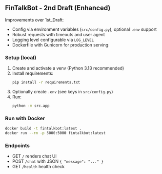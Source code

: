 ## FinTalkBot - 2nd Draft (Enhanced)

Improvements over 1st_Draft:
- Config via environment variables (`src/config.py`), optional `.env` support
- Robust requests with timeouts and user agent
- Logging level configurable via `LOG_LEVEL`
- Dockerfile with Gunicorn for production serving

### Setup (local)
1. Create and activate a venv (Python 3.13 recommended)
2. Install requirements:
   ```bash
   pip install -r requirements.txt
   ```
3. Optionally create `.env` (see keys in `src/config.py`)
4. Run:
   ```bash
   python -m src.app
   ```

### Run with Docker
```bash
docker build -t fintalkbot:latest .
docker run --rm -p 5000:5000 fintalkbot:latest
```

### Endpoints
- GET `/` renders chat UI
- POST `/chat` with JSON `{ "message": "..." }`
- GET `/health` health check


